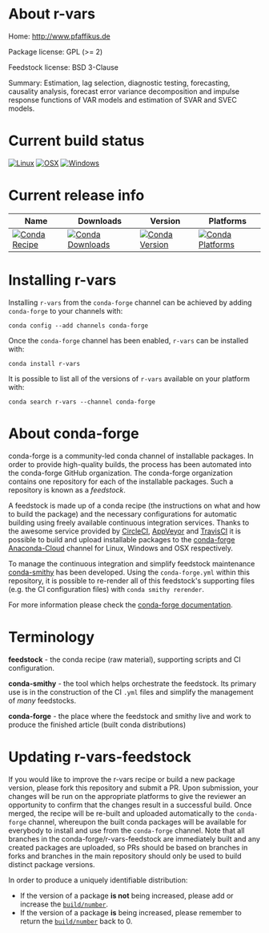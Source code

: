 About r-vars
============

Home: http://www.pfaffikus.de

Package license: GPL (>= 2)

Feedstock license: BSD 3-Clause

Summary: Estimation, lag selection, diagnostic testing, forecasting, causality analysis, forecast error variance decomposition and impulse response functions of VAR models and estimation of SVAR and SVEC models.



Current build status
====================

[![Linux](https://img.shields.io/circleci/project/github/conda-forge/r-vars-feedstock/master.svg?label=Linux)](https://circleci.com/gh/conda-forge/r-vars-feedstock)
[![OSX](https://img.shields.io/travis/conda-forge/r-vars-feedstock/master.svg?label=macOS)](https://travis-ci.org/conda-forge/r-vars-feedstock)
[![Windows](https://img.shields.io/appveyor/ci/conda-forge/r-vars-feedstock/master.svg?label=Windows)](https://ci.appveyor.com/project/conda-forge/r-vars-feedstock/branch/master)

Current release info
====================

| Name | Downloads | Version | Platforms |
| --- | --- | --- | --- |
| [![Conda Recipe](https://img.shields.io/badge/recipe-r--vars-green.svg)](https://anaconda.org/conda-forge/r-vars) | [![Conda Downloads](https://img.shields.io/conda/dn/conda-forge/r-vars.svg)](https://anaconda.org/conda-forge/r-vars) | [![Conda Version](https://img.shields.io/conda/vn/conda-forge/r-vars.svg)](https://anaconda.org/conda-forge/r-vars) | [![Conda Platforms](https://img.shields.io/conda/pn/conda-forge/r-vars.svg)](https://anaconda.org/conda-forge/r-vars) |

Installing r-vars
=================

Installing `r-vars` from the `conda-forge` channel can be achieved by adding `conda-forge` to your channels with:

```
conda config --add channels conda-forge
```

Once the `conda-forge` channel has been enabled, `r-vars` can be installed with:

```
conda install r-vars
```

It is possible to list all of the versions of `r-vars` available on your platform with:

```
conda search r-vars --channel conda-forge
```


About conda-forge
=================

conda-forge is a community-led conda channel of installable packages.
In order to provide high-quality builds, the process has been automated into the
conda-forge GitHub organization. The conda-forge organization contains one repository
for each of the installable packages. Such a repository is known as a *feedstock*.

A feedstock is made up of a conda recipe (the instructions on what and how to build
the package) and the necessary configurations for automatic building using freely
available continuous integration services. Thanks to the awesome service provided by
[CircleCI](https://circleci.com/), [AppVeyor](https://www.appveyor.com/)
and [TravisCI](https://travis-ci.org/) it is possible to build and upload installable
packages to the [conda-forge](https://anaconda.org/conda-forge)
[Anaconda-Cloud](https://anaconda.org/) channel for Linux, Windows and OSX respectively.

To manage the continuous integration and simplify feedstock maintenance
[conda-smithy](https://github.com/conda-forge/conda-smithy) has been developed.
Using the ``conda-forge.yml`` within this repository, it is possible to re-render all of
this feedstock's supporting files (e.g. the CI configuration files) with ``conda smithy rerender``.

For more information please check the [conda-forge documentation](https://conda-forge.org/docs/).

Terminology
===========

**feedstock** - the conda recipe (raw material), supporting scripts and CI configuration.

**conda-smithy** - the tool which helps orchestrate the feedstock.
                   Its primary use is in the construction of the CI ``.yml`` files
                   and simplify the management of *many* feedstocks.

**conda-forge** - the place where the feedstock and smithy live and work to
                  produce the finished article (built conda distributions)


Updating r-vars-feedstock
=========================

If you would like to improve the r-vars recipe or build a new
package version, please fork this repository and submit a PR. Upon submission,
your changes will be run on the appropriate platforms to give the reviewer an
opportunity to confirm that the changes result in a successful build. Once
merged, the recipe will be re-built and uploaded automatically to the
`conda-forge` channel, whereupon the built conda packages will be available for
everybody to install and use from the `conda-forge` channel.
Note that all branches in the conda-forge/r-vars-feedstock are
immediately built and any created packages are uploaded, so PRs should be based
on branches in forks and branches in the main repository should only be used to
build distinct package versions.

In order to produce a uniquely identifiable distribution:
 * If the version of a package **is not** being increased, please add or increase
   the [``build/number``](https://conda.io/docs/user-guide/tasks/build-packages/define-metadata.html#build-number-and-string).
 * If the version of a package **is** being increased, please remember to return
   the [``build/number``](https://conda.io/docs/user-guide/tasks/build-packages/define-metadata.html#build-number-and-string)
   back to 0.
